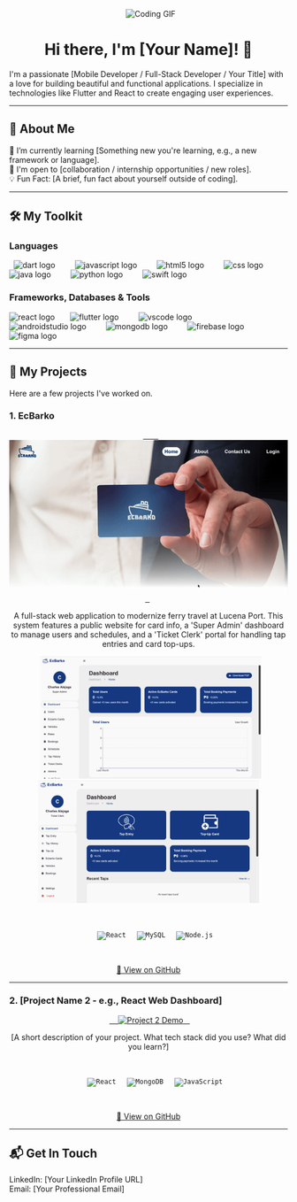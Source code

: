<div align="center">
  <img height="180" src="https://media.giphy.com/media/M9gbBd9nbDrOTu1Mqx/giphy.gif" alt="Coding GIF" />
  <h1>Hi there, I'm [Your Name]! 👋</h1>
</div>

<p align="left">
I'm a passionate [Mobile Developer / Full-Stack Developer / Your Title] with a love for building beautiful and functional applications. I specialize in technologies like Flutter and React to create engaging user experiences.
</p>

---

## 🚀 About Me

<p align="left">
🌱 I’m currently learning [Something new you're learning, e.g., a new framework or language].
<br>
💼 I'm open to [collaboration / internship opportunities / new roles].
<br>
💡 Fun Fact: [A brief, fun fact about yourself outside of coding].
</p>

---

## 🛠 My Toolkit

### Languages
<div align="left">
  <img src="https://skillicons.dev/icons?i=dart" height="40" alt="dart logo"  />
  <img width="12" />
  <img src="https://skillicons.dev/icons?i=js" height="40" alt="javascript logo"  />
  <img width="12" />
  <img src="https://skillicons.dev/icons?i=html" height="40" alt="html5 logo"  />
  <img width="12" />
  <img src="https://skillicons.dev/icons?i=css" height="40" alt="css logo"  />
  <img width="12" />
  <img src="https://skillicons.dev/icons?i=java" height="40" alt="java logo"  />
  <img width="12" />
  <img src="https://skillicons.dev/icons?i=py" height="40" alt="python logo"  />
  <img width="12" />
  <img src="https://skillicons.dev/icons?i=swift" height="40" alt="swift logo"  />
</div>

### Frameworks, Databases & Tools
<div align="left">
  <img src="https://skillicons.dev/icons?i=react" height="40" alt="react logo"  />
  <img width="12" />
  <img src="https://skillicons.dev/icons?i=flutter" height="40" alt="flutter logo"  />
  <img width="12" />
  <img src="https://skillicons.dev/icons?i=vscode" height="40" alt="vscode logo"  />
  <img width="12" />
  <img src="https://skillicons.dev/icons?i=androidstudio" height="40" alt="androidstudio logo"  />
  <img width="12" />
  <img src="https://skillicons.dev/icons?i=mongodb" height="40" alt="mongodb logo"  />
  <img width="12" />
  <img src="https://skillicons.dev/icons?i=firebase" height="40" alt="firebase logo"  />
  <img width="12" />
  <img src="https://skillicons.dev/icons?i=figma" height="40" alt="figma logo"  />
  <img width="12" />
</div>

---
## 🌟 My Projects

Here are a few projects I've worked on.

### 1. EcBarko
<div align="center">
  <a href="[LINK-TO-YOUR-REPO-OR-LIVE-DEMO]">
        <img src="https://github.com/Erhn1/Erhn1/blob/main/assets/ecweb.gif?raw=true" alt="EcBarko Website Demo" width="600" />
  </a>
  <p>A full-stack web application to modernize ferry travel at Lucena Port. This system features a public website for card info, a 'Super Admin' dashboard to manage users and schedules, and a 'Ticket Clerk' portal for handling tap entries and card top-ups.</p>
  
  <img src="https://github.com/Erhn1/Erhn1/blob/main/assets/ecsadmin.png?raw=true" alt="EcBarko Super Admin Dashboard" width="400" />
  <img src="https://github.com/Erhn1/Erhn1/blob/main/assets/ectclerk.png?raw=true" alt="EcBarko Ticket Clerk Dashboard" width="400" />

  <p>
        <code><img src="https://img.shields.io/badge/React-61DAFB?style=flat&logo=react&logoColor=black" alt="React" /></code>
    <code><img src="https://img.shields.io/badge/MySQL-4479A1?style=flat&logo=mysql&logoColor=white" alt="MySQL" /></code>
    <code><img src="https://img.shields.io/badge/Node.js-339933?style=flat&logo=node.js&logoColor=white" alt="Node.js" /></code>
  </p>
  <p><a href="[LINK-TO-YOUR-REPO]">🔗 View on GitHub</a></p>
</div>

---

### 2. [Project Name 2 - e.g., React Web Dashboard]
<div align="center">
  <a href="[LINK-TO-YOUR-REPO-OR-LIVE-DEMO]">
    <img src="https://via.placeholder.com/600x300/121013/FFFFFF?text=Project+2+Screenshot" alt="Project 2 Demo" width="600" />
  </a>
  <p>[A short description of your project. What tech stack did you use? What did you learn?]</p>
  <p>
        <code><img src="https://img.shields.io/badge/React-61DAFB?style=flat&logo=react&logoColor=black" alt="React" /></code>
    <code><img src="https://img.shields.io/badge/MongoDB-47A248?style=flat&logo=mongodb&logoColor=white" alt="MongoDB" /></code>
    <code><img src="https://img.shields.io/badge/JavaScript-F7DF1E?style=flat&logo=javascript&logoColor=black" alt="JavaScript" /></code>
  </p>
  <p><a href="[LINK-TO-YOUR-REPO]">🔗 View on GitHub</a></p>
</div>

---

## 📬 Get In Touch

<p align="left">
LinkedIn: [Your LinkedIn Profile URL]
<br>
Email: [Your Professional Email]
</p>
